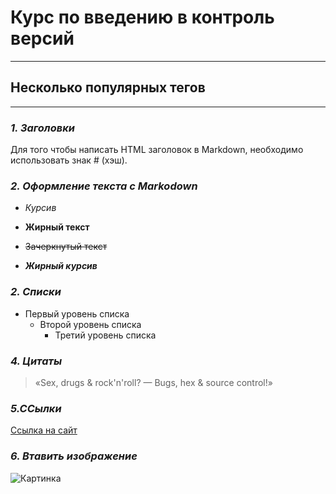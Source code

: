  # **Курс по введению в контроль версий**
****
## **Несколько популярных тегов**
---
### **_1. Заголовки_**

Для того чтобы написать HTML заголовок в Markdown, необходимо использовать знак # (хэш).

### **_2. Oформление текста с Markodown_**

* *Курсив*

* **Жирный текст**

* ~~Зачеркнутый текст~~

* **_Жирный курсив_**

### **_2. Списки_**

* Первый уровень списка
    + Второй уровень списка
        - Третий уровень списка

### **_4. Цитаты_**

>«Sex, drugs & rock'n'roll? — Bugs, hex & source control!»

### **_5.ССылки_**

[Ссылка на сайт](https://gb.ru/)

### **_6. Втавить изображение_**


![Картинка](D:\LessonsGit)